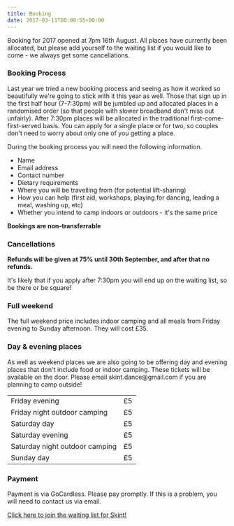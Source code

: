 ```yaml
---
title: Booking
date: 2017-03-11T00:00:55+00:00
---
```


Booking for 2017 opened at 7pm 16th August.  All places have currently been allocated, but please add yourself to the waiting list if you would like to come - we always get some cancellations.

<h3>Booking Process</h3>

Last year we tried a new booking process and seeing as how it worked so beautifully we're going to stick with it this year as well.  Those that sign up in the first half hour (7-7:30pm) will be jumbled up and allocated places in a randomised order (so that people with slower broadband don't miss out unfairly).  After 7:30pm places will be allocated in the traditional first-come-first-served basis.  You can apply for a single place or for two, so couples don't need to worry about only one of you getting a place. 

During the booking process you will need the following information.

<ul>
    <li>Name</li>
    <li>Email address</li>
    <li>Contact number</li>
    <li>Dietary requirements</li>
    <li>Where you will be travelling from (for potential lift-sharing)</li>
    <li>How you can help (first aid, workshops, playing for dancing, leading a meal, washing up, etc)</li>
    <li>Whether you intend to camp indoors or outdoors - it's the same price</li>
</ul>

<p>
    <strong>Bookings are non-transferrable</strong>
</p>

<h3>Cancellations</h3>

<div class="alert alert-danger" role="alert"><strong>Refunds will be given at 75% until 30th September, and after that no refunds.</strong></div>


<p>
    It's likely that if you apply after 7:30pm you will end up on the waiting list, so be there or be square!
</p>

<h3>
    Full weekend
</h3>
<p>
    The full weekend price includes indoor camping and all meals from Friday evening to Sunday afternoon.  They will cost &pound;35.
</p>

<h3>
    Day &amp; evening places
</h3>
<p>
    As well as weekend places we are also going to be offering day and evening places that don't include food or indoor camping.  These tickets will be available on the door.  Please email skint.dance@gmail.com if you are planning to camp outside!
    <div class="container">
        <div class="row justify-content-start">
            <div class="col-md-8">
                <table class="table table-condensed table-bordered table-striped">
                    <tr>
                        <td>Friday evening</td><td>&pound;5</td>
                    </tr>
                    <tr>
                        <td>Friday night outdoor camping</td><td>&pound;5</td>
                    </tr>
                    <tr>
                        <td>Saturday day</td><td>&pound;5</td>
                    </tr>
                    <tr>
                        <td>Saturday evening</td><td>&pound;5</td>
                    </tr>
                    <tr>
                        <td>Saturday night outdoor camping</td><td>&pound;5</td>
                    </tr>
                    <tr>
                        <td>Sunday day</td><td>&pound;5</td>
                    </tr>
                </table>
            </div>
        </div>
    </div>
</p>
</ul>

<h3>Payment</h3>

Payment is via GoCardless. Please pay promptly. If this is a problem, you will need to contact us via email.

<a href="http://book.skintdance.org.uk/varaus" class="btn btn-primary btn-lg">Click here to join the waiting list for Skint!</a>
